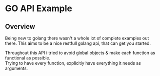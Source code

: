 # GO API Example

## Overview
Being new to golang there wasn't a whole lot of complete examples out there. This aims to be a nice restfull golang api, that can get you started.  

Throughout this API i tried to avoid global objects & make each function as functional as possible.  
Trying to have every function, explicitly have everything it needs as arguments.  



